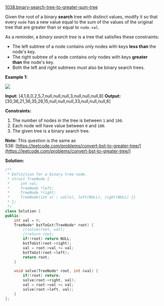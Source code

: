 [1038.binary-search-tree-to-greater-sum-tree](https://leetcode.com/problems/binary-search-tree-to-greater-sum-tree/)  

Given the root of a binary **search** tree with distinct values, modify it so that every `node` has a new value equal to the sum of the values of the original tree that are greater than or equal to `node.val`.

As a reminder, a _binary search tree_ is a tree that satisfies these constraints:

*   The left subtree of a node contains only nodes with keys **less than** the node's key.
*   The right subtree of a node contains only nodes with keys **greater than** the node's key.
*   Both the left and right subtrees must also be binary search trees.

**Example 1:**

**![](https://assets.leetcode.com/uploads/2019/05/02/tree.png)**

**Input:** \[4,1,6,0,2,5,7,null,null,null,3,null,null,null,8\]
**Output:** \[30,36,21,36,35,26,15,null,null,null,33,null,null,null,8\]

**Constraints:**

1.  The number of nodes in the tree is between `1` and `100`.
2.  Each node will have value between `0` and `100`.
3.  The given tree is a binary search tree.

**Note:** This question is the same as 538: [https://leetcode.com/problems/convert-bst-to-greater-tree/](https://leetcode.com/problems/convert-bst-to-greater-tree/)  



**Solution:**  

```cpp
/**
 * Definition for a binary tree node.
 * struct TreeNode {
 *     int val;
 *     TreeNode *left;
 *     TreeNode *right;
 *     TreeNode(int x) : val(x), left(NULL), right(NULL) {}
 * };
 */
class Solution {
public:
    int val = 0;
    TreeNode* bstToGst(TreeNode* root) {
        //solve(root, val);
        //return root;
        if(!root) return NULL;
        bstToGst(root->right);
        val = root->val += val;
        bstToGst(root->left);
        return root;
    }
    
    void solve(TreeNode* root, int &val) {
        if(!root) return;
        solve(root->right, val);
        val = root->val += val;
        solve(root->left, val);
    }
};
```
      